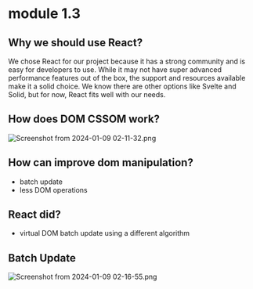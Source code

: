 # module 1.3

## Why we should use React?

We chose React for our project because it has a strong community and is easy for developers to use. While it may not have super advanced performance features out of the box, the support and resources available make it a solid choice. We know there are other options like Svelte and Solid, but for now, React fits well with our needs.

## How does DOM CSSOM work?

![Screenshot from 2024-01-09 02-11-32.png](module%201%203%2082190ab4b1e149e8813e9eb913741d64/Screenshot_from_2024-01-09_02-11-32.png)

 

## How can  improve dom manipulation?

- batch update
- less DOM operations

## React did?

- virtual DOM batch update using a different algorithm

## Batch Update

![Screenshot from 2024-01-09 02-16-55.png](module%201%203%2082190ab4b1e149e8813e9eb913741d64/Screenshot_from_2024-01-09_02-16-55.png)
